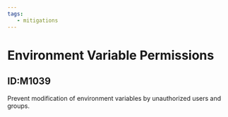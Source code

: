 ```yaml
---
tags:
   - mitigations
---
```

# Environment Variable Permissions
## ID:M1039
Prevent modification of environment variables by unauthorized users and groups.
